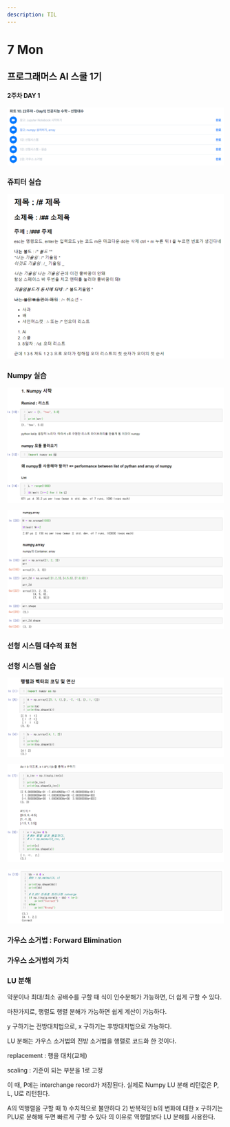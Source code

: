 ```yaml
---
description: TIL
---
```


# 7 Mon

## 프로그래머스 AI 스쿨 1기

#### 2주차 DAY 1

![](../../.gitbook/assets/image%20%2845%29.png)

### 쥬피터 실습

![](../../.gitbook/assets/image%20%2836%29.png)

### Numpy 실습

![](../../.gitbook/assets/image%20%2837%29.png)

![](../../.gitbook/assets/image%20%2831%29.png)

### 선형 시스템 대수적 표현 

### 선형 시스템 실습 

![](../../.gitbook/assets/image%20%2829%29.png)

![](../../.gitbook/assets/image%20%2823%29.png)

![](../../.gitbook/assets/image%20%2838%29.png)

### 가우스 소거법 : Forward Elimination

### 가우스 소거법의 가치

### LU 분해

약분이나 최대/최소 공배수를 구할 때 식이 인수분해가 가능하면, 더 쉽게 구할 수 있다.

마찬가지로,  행렬도 행렬 분해가 가능하면 쉽게 계산이 가능하다.

y 구하기는 전방대치법으로, x 구하기는 후방대치법으로 가능하다.

LU 분해는 가우스 소거법의 전방 소거법을 행렬로 코드화 한 것이다.

replacement : 행을 대치\(교체\)

scaling : 기준이 되는 부분을 1로 고정

이 때, P에는 interchange record가 저장된다. 실제로 Numpy LU 분해 리턴값은 P, L, U로 리턴된다.

A의 역행렬을 구할 때 1\) 수치적으로 불안하다 2\) 반복적인 b의 변화에 대한 x 구하기는 PLU로 분해해 두면 빠르게 구할 수 있다 의 이유로 역행렬보다 LU 분해를 사용한다.



 

